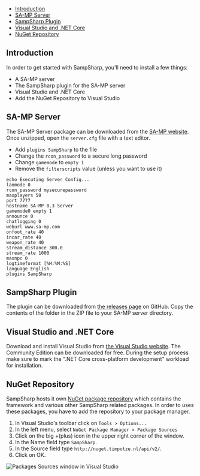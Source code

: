 - [Introduction](#introduction)
- [SA-MP Server](#sa-mp-server)
- [SampSharp Plugin](#sampsharp-plugin)
- [Visual Studio and .NET Core](#visual-studio-and-net-core)
- [NuGet Repository](#nuget-repository)

Introduction
------------
In order to get started with SampSharp, you'll need to install a few things: 

- A SA-MP server
- The SampSharp plugin for the SA-MP server
- Visual Studio and .NET Core
- Add the NuGet Repository to Visual Studio

SA-MP Server
------------
The SA-MP Server package can be downloaded from the 
[SA-MP website](http://sa-mp.com). Once unzipped, open the `server.cfg` file
with a text editor.

- Add `plugins SampSharp` to the file
- Change the `rcon_password` to a secure long password
- Change `gamemode` to `empty 1`
- Remove the `filterscripts` value (unless you want to use it)

```
echo Executing Server Config...
lanmode 0
rcon_password mysecurepassword
maxplayers 50
port 7777
hostname SA-MP 0.3 Server
gamemode0 empty 1
announce 0
chatlogging 0
weburl www.sa-mp.com
onfoot_rate 40
incar_rate 40
weapon_rate 40
stream_distance 300.0
stream_rate 1000
maxnpc 0
logtimeformat [%H:%M:%S]
language English
plugins SampSharp
```

SampSharp Plugin
----------------
The plugin can be downloaded from [the releases page][releases] on GitHub. Copy
the contents of the folder in the ZIP file to your SA-MP server directory.

Visual Studio and .NET Core
---------------------------
Download and install Visual Studio from [the Visual Studio website](https://www.visualstudio.com/downloads/). The Community Edition can be
downloaded for free. During the setup process make sure to mark the ".NET Core 
cross-platform development" workload for installation.

NuGet Repository
----------------
SampSharp hosts it own [NuGet package repository][NuGet repository] which
contains the framework and various other SampSharp related packages. In order to
uses these packages, you have to add the repository to your package manager.

1. In Visual Studio's toolbar click on `Tools > Options...`
1. In the left menu, select `NuGet Package Manager > Package Sources`
1. Click on the big +(plus) icon in the upper right corner of the window.
1. In the Name field type `SampSharp`. 
1. In the Source field type `http://nuget.timpotze.nl/api/v2/`.
1. Click on OK.

![Packages Sources window in Visual Studio](http://deploy.timpotze.nl/sstatic/pack-man.jpeg)

[releases]: https://github.com/ikkentim/SampSharp/releases
[samp-server]: http://sa-mp.com/download.php
[NuGet repository]: http://nuget.timpotze.nl
